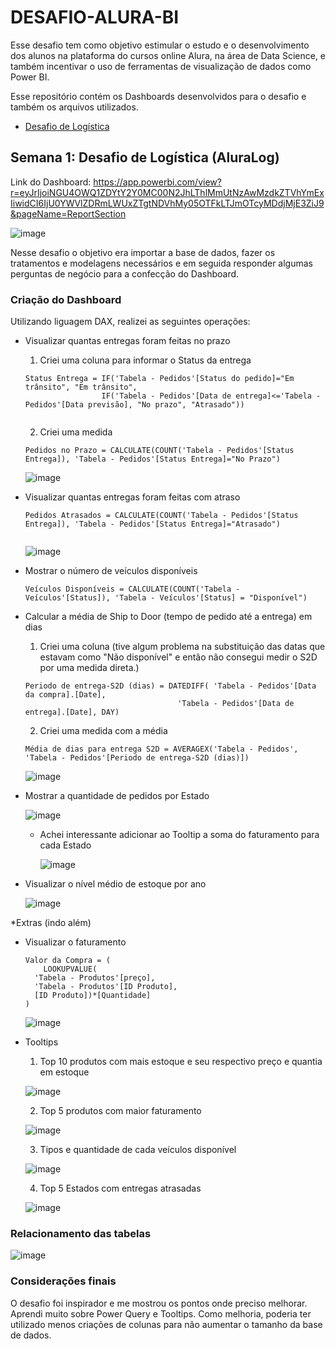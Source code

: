 # DESAFIO-ALURA-BI
Esse desafio tem como objetivo estimular o estudo e o desenvolvimento dos alunos na plataforma do cursos online Alura, na área de Data Science, e também incentivar o uso de ferramentas de visualização de dados como Power BI. 

Esse repositório contém os Dashboards desenvolvidos para o desafio e também os arquivos utilizados.

<ul>
  <li><a href="#week1">Desafio de Logística</a></li>

</ul>

## <a id="week1">Semana 1: Desafio de Logística (AluraLog)</a>

Link do Dashboard: https://app.powerbi.com/view?r=eyJrIjoiNGU4OWQ1ZDYtY2Y0MC00N2JhLThlMmUtNzAwMzdkZTVhYmExIiwidCI6IjU0YWVlZDRmLWUxZTgtNDVhMy05OTFkLTJmOTcyMDdjMjE3ZiJ9&pageName=ReportSection

![image](https://user-images.githubusercontent.com/78363684/134266350-7959a354-cb81-4861-a76c-fc0fd2805833.png)


Nesse desafio o objetivo era importar a base de dados, fazer os tratamentos e modelagens necessários 
e em seguida responder algumas perguntas de negócio para a confecção do Dashboard.


### Criação do Dashboard
Utilizando liguagem DAX, realizei as seguintes operações:

- Visualizar quantas entregas foram feitas no prazo
  1. Criei uma coluna para informar o Status da entrega

  ```
  Status Entrega = IF('Tabela - Pedidos'[Status do pedido]="Em trânsito", "Em trânsito", 
                   IF('Tabela - Pedidos'[Data de entrega]<='Tabela - Pedidos'[Data previsão], "No prazo", "Atrasado"))
      
    ```
   2. Criei uma medida 
   
   ```
  Pedidos no Prazo = CALCULATE(COUNT('Tabela - Pedidos'[Status Entrega]), 'Tabela - Pedidos'[Status Entrega]="No Prazo")
   
   ```
   ![image](https://user-images.githubusercontent.com/78363684/134265637-fdc88829-2b06-4950-8d3e-3cfdb5b2f8fb.png)

   
- Visualizar quantas entregas foram feitas com atraso
 
  ```
  Pedidos Atrasados = CALCULATE(COUNT('Tabela - Pedidos'[Status Entrega]), 'Tabela - Pedidos'[Status Entrega]="Atrasado")
   
   ```
   ![image](https://user-images.githubusercontent.com/78363684/134265652-47291278-c87b-43f8-aaa2-63a697e18956.png)

- Mostrar o número de veículos disponíveis
  ```
  Veículos Disponíveis = CALCULATE(COUNT('Tabela - Veículos'[Status]), 'Tabela - Veículos'[Status] = "Disponível")
  
  ```
  
- Calcular a média de Ship to Door (tempo de pedido até a entrega) em dias
  1. Criei uma coluna (tive algum problema na substituição das datas que estavam como "Não disponível" e então não consegui medir o S2D por uma medida direta.)
  ```
  Periodo de entrega-S2D (dias) = DATEDIFF( 'Tabela - Pedidos'[Data da compra].[Date], 
                                    'Tabela - Pedidos'[Data de entrega].[Date], DAY)
  
  ```
  2. Criei uma medida com a média
  
  ```
  Média de dias para entrega S2D = AVERAGEX('Tabela - Pedidos', 'Tabela - Pedidos'[Periodo de entrega-S2D (dias)])  
  ```
  ![image](https://user-images.githubusercontent.com/78363684/134266276-8d3cc443-9928-4276-8408-fe1ce64f26b8.png)

- Mostrar a quantidade de pedidos por Estado
  
  ![image](https://user-images.githubusercontent.com/78363684/134264936-a0bb0771-02f8-4883-a88f-9c336e878741.png)
  
  * Achei interessante adicionar ao Tooltip a soma do faturamento para cada Estado
  
     ![image](https://user-images.githubusercontent.com/78363684/134265000-e3df7498-85c1-4373-935c-67ba59ebd21a.png)

  
- Visualizar o nível médio de estoque por ano
 
  ![image](https://user-images.githubusercontent.com/78363684/134264860-9fda3983-32b8-4596-9b5e-260758374e5d.png)

 
*Extras (indo além)

- Visualizar o faturamento
 
  ```
  Valor da Compra = (
      LOOKUPVALUE(
    'Tabela - Produtos'[preço],
    'Tabela - Produtos'[ID Produto],
    [ID Produto])*[Quantidade] 
  )

  ```
  ![image](https://user-images.githubusercontent.com/78363684/134265513-129beffa-bc10-4c13-a6e6-0283ebfa1c62.png)


- Tooltips
  1. Top 10 produtos com mais estoque e seu respectivo preço e quantia em estoque
  
  ![image](https://user-images.githubusercontent.com/78363684/134265823-911944c3-9bd8-4ee8-b798-1d3ecceaed9e.png)
  
  2. Top 5 produtos com maior faturamento 

  ![image](https://user-images.githubusercontent.com/78363684/134265892-4aff7db8-873b-4e7f-ba50-e6020ff99874.png)

  3. Tipos e quantidade de cada veículos disponível
  
  ![image](https://user-images.githubusercontent.com/78363684/134265950-09f496eb-b319-4efd-9ecd-6b8aa987867d.png)

  4. Top 5 Estados com entregas atrasadas 
  
  ![image](https://user-images.githubusercontent.com/78363684/134266030-fedf4d1f-968e-4409-9656-9625219debad.png)

### Relacionamento das tabelas

![image](https://user-images.githubusercontent.com/78363684/134266575-c960f35b-34bf-40f8-979b-635b733d3078.png)

### Considerações finais

O desafio foi inspirador e me mostrou os pontos onde preciso melhorar. Aprendi muito sobre Power Query e Tooltips. Como melhoria, poderia ter utilizado menos criações de colunas para não aumentar o tamanho da base de dados.








